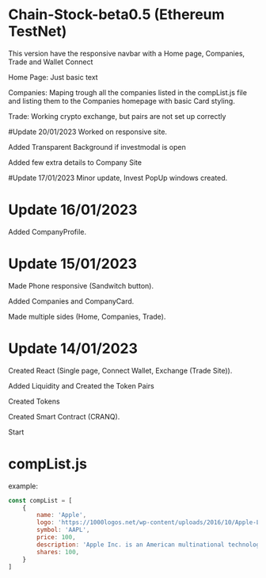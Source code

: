 # Chain-Stock-beta0.5 (Ethereum TestNet)
 
This version have the responsive navbar with a Home page, Companies, Trade and Wallet Connect


Home Page:
Just basic text

Companies:
Maping trough all the companies listed in the compList.js file and listing them to the Companies homepage with basic Card styling.

Trade:
Working crypto exchange, but pairs are not set up correctly


#Update 20/01/2023
Worked on responsive site.

Added Transparent Background if investmodal is open

Added few extra details to Company Site


#Update 17/01/2023
Minor update, Invest PopUp windows created.


# Update 16/01/2023
Added CompanyProfile.


# Update 15/01/2023
Made Phone responsive (Sandwitch button).

Added Companies and CompanyCard.

Made multiple sides (Home, Companies, Trade).


# Update 14/01/2023
Created React (Single page, Connect Wallet, Exchange (Trade Site)).

Added Liquidity and Created the Token Pairs

Created Tokens

Created Smart Contract (CRANQ).

Start


# compList.js
example:
```js
const compList = [
    {
        name: 'Apple',
        logo: 'https://1000logos.net/wp-content/uploads/2016/10/Apple-Logo.png',
        symbol: 'AAPL',
        price: 100,
        description: 'Apple Inc. is an American multinational technology company headquartered in Cupertino, California, that designs, develops, and sells consumer electronics, computer software, and online services.',
        shares: 100,
    }
]
```


